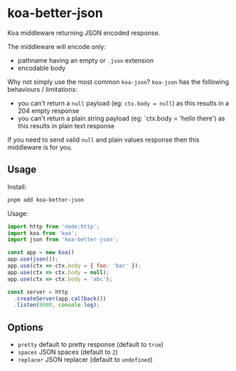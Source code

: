 # koa-better-json

Koa middleware returning JSON encoded response.

The middleware will encode only:
- pathname having an empty or `.json` extension
- encodable body

Why not simply use the most common `koa-json`?
`koa-json` has the following behaviours / limitations:
- you can't return a `null` payload (eg: `ctx.body = null`) as this results in a 204 empty response
- you can't return a plain string payload (eg: `ctx.body = 'hello there') as this results in plain text response

If you need to send valid `null` and plain values response then this middleware is for you.

## Usage

Install:
```sh
pnpm add koa-better-json
```

Usage:
```js
import http from 'node:http';
import koa from 'koa';
import json from 'koa-better-json';

const app = new koa()
app.use(json());
app.use(ctx => ctx.body = { foo: 'bar' });
app.use(ctx => ctx.body = null);
app.use(ctx => ctx.body = 'abc');

const server = http
  .createServer(app.callback())
  .listen(8080, console.log);
```

## Options
- `pretty` default to pretty response (default to `true`)
- `spaces` JSON spaces (default to `2`)
- `replacer` JSON replacer (default to `undefined`)
